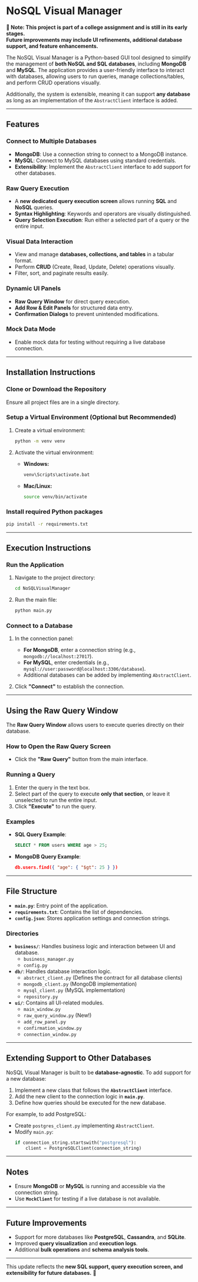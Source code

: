 # NoSQL Visual Manager


**📌 Note: This project is part of a college assignment and is still in its early stages.**  
**Future improvements may include UI refinements, additional database support, and feature enhancements.**  

The NoSQL Visual Manager is a Python-based GUI tool designed to simplify the management of **both NoSQL and SQL databases**, including **MongoDB** and **MySQL**. The application provides a user-friendly interface to interact with databases, allowing users to run queries, manage collections/tables, and perform CRUD operations visually.

Additionally, the system is extensible, meaning it can support **any database** as long as an implementation of the `AbstractClient` interface is added.

---

## Features

### **Connect to Multiple Databases**
- **MongoDB**: Use a connection string to connect to a MongoDB instance.
- **MySQL**: Connect to MySQL databases using standard credentials.
- **Extensibility**: Implement the `AbstractClient` interface to add support for other databases.

### **Raw Query Execution**
- A **new dedicated query execution screen** allows running **SQL** and **NoSQL** queries.
- **Syntax Highlighting**: Keywords and operators are visually distinguished.
- **Query Selection Execution**: Run either a selected part of a query or the entire input.

### **Visual Data Interaction**
- View and manage **databases, collections, and tables** in a tabular format.
- Perform **CRUD** (Create, Read, Update, Delete) operations visually.
- Filter, sort, and paginate results easily.

### **Dynamic UI Panels**
- **Raw Query Window** for direct query execution.
- **Add Row & Edit Panels** for structured data entry.
- **Confirmation Dialogs** to prevent unintended modifications.

### **Mock Data Mode**
- Enable mock data for testing without requiring a live database connection.

---

## Installation Instructions

### **Clone or Download the Repository**
Ensure all project files are in a single directory.

### **Setup a Virtual Environment (Optional but Recommended)**

1. Create a virtual environment:
   ```bash
   python -m venv venv
   ```

2. Activate the virtual environment:
   - **Windows:**
     ```bash
     venv\Scripts\activate.bat
     ```
   - **Mac/Linux:**
     ```bash
     source venv/bin/activate
     ```

### **Install required Python packages**
```bash
pip install -r requirements.txt
```

---

## Execution Instructions

### **Run the Application**
1. Navigate to the project directory:
   ```bash
   cd NoSQLVisualManager
   ```
2. Run the main file:
   ```bash
   python main.py
   ```

### **Connect to a Database**
1. In the connection panel:
   - **For MongoDB**, enter a connection string (e.g., `mongodb://localhost:27017`).
   - **For MySQL**, enter credentials (e.g., `mysql://user:password@localhost:3306/database`).
   - Additional databases can be added by implementing `AbstractClient`.

2. Click **"Connect"** to establish the connection.

---

## **Using the Raw Query Window**
The **Raw Query Window** allows users to execute queries directly on their database.

### **How to Open the Raw Query Screen**
- Click the **"Raw Query"** button from the main interface.

### **Running a Query**
1. Enter the query in the text box.
2. Select part of the query to execute **only that section**, or leave it unselected to run the entire input.
3. Click **"Execute"** to run the query.

### **Examples**
- **SQL Query Example**:
  ```sql
  SELECT * FROM users WHERE age > 25;
  ```
- **MongoDB Query Example**:
  ```json
  db.users.find({ "age": { "$gt": 25 } })
  ```

---

## File Structure

- **`main.py`**: Entry point of the application.
- **`requirements.txt`**: Contains the list of dependencies.
- **`config.json`**: Stores application settings and connection strings.

### **Directories**
- **`business/`**: Handles business logic and interaction between UI and database.
  - `business_manager.py`
  - `config.py`
- **`db/`**: Handles database interaction logic.
  - `abstract_client.py` (Defines the contract for all database clients)
  - `mongodb_client.py` (MongoDB implementation)
  - `mysql_client.py` (MySQL implementation)
  - `repository.py`
- **`ui/`**: Contains all UI-related modules.
  - `main_window.py`
  - `raw_query_window.py` (New!)
  - `add_row_panel.py`
  - `confirmation_window.py`
  - `connection_window.py`

---

## **Extending Support to Other Databases**
NoSQL Visual Manager is built to be **database-agnostic**. To add support for a new database:
1. Implement a new class that follows the **`AbstractClient`** interface.
2. Add the new client to the connection logic in **`main.py`**.
3. Define how queries should be executed for the new database.

For example, to add PostgreSQL:
- Create `postgres_client.py` implementing `AbstractClient`.
- Modify `main.py`:
  ```python
  if connection_string.startswith("postgresql"):
      client = PostgreSQLClient(connection_string)
  ```

---

## **Notes**
- Ensure **MongoDB** or **MySQL** is running and accessible via the connection string.
- Use **`MockClient`** for testing if a live database is not available.

---

## **Future Improvements**
- Support for more databases like **PostgreSQL**, **Cassandra**, and **SQLite**.
- Improved **query visualization** and **execution logs**.
- Additional **bulk operations** and **schema analysis tools**.

---

This update reflects the **new SQL support, query execution screen, and extensibility for future databases.** 🚀
